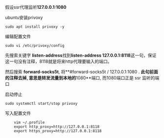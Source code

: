 
假设ssr代理监听**127.0.0.1:1080**

ubuntu安装privoxy

	sudo apt install privoxy -y

编辑配置文件

	sudo vi /etc/privoxy/config

先搜索关键字 **listen-address**找到**listen-address 127.0.0.1:8118**这一句，保证这一句没有注释，8118就是将来http代理要输入的端口。

然后搜索 **forward-socks5t**, 将**#forward-socks5t / 127.0.0.1:1080 . **此句前面的注释去掉, 意思是转发流量到本地的**1080**端口, 而1080端口正是 ssr 监听的端口

启动停止

```
sudo systemctl start/stop privoxy 
```

写入配置文件
```
	vim ~/.profile
	export http_proxy=http://127.0.0.1:8118
	export https_proxy=http://127.0.0.1:8118
```
